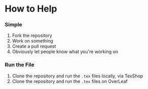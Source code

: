 # How to Help

### Simple
1) Fork the repository
2) Work on something
3) Create a pull request
4) Obviously let people know what you're working on

### Run the File

1) Clone the repository and run the `.tex` files locally, via TexShop
2) Clone the repository and run the `.tex` files on OverLeaf
